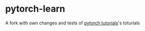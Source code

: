 # pytorch-learn
A fork with own changes and tests of [pytorch tutorials](http://pytorch.org/tutorials/)'s toturials

